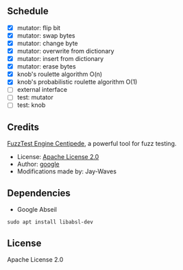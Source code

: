 ## Schedule

- [x] mutator: flip bit
- [x] mutator: swap bytes
- [x] mutator: change byte
- [x] mutator: overwrite from dictionary
- [x] mutator: insert from dictionary
- [x] mutator: erase bytes 
- [x] knob's roulette algorithm O(n)
- [x] knob's probabilistic roulette algorithm O(1)
- [ ] external interface
- [ ] test: mutator
- [ ] test: knob

## Credits 

[FuzzTest Engine Centipede](https://github.com/google/fuzztest), a powerful tool for fuzz testing. 
- License: [Apache License 2.0](https://github.com/google/fuzztest/blob/main/LICENSE)
- Author: [google](https://github.com/google)
- Modifications made by: Jay-Waves

## Dependencies

- Google Abseil 

```shell
sudo apt install libabsl-dev
```

## License

Apache License 2.0
